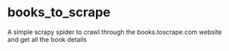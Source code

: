 # books_to_scrape
A simple scrapy spider to crawl through the books.toscrape.com website and get all the book details

